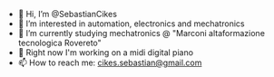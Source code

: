 - 👋 Hi, I’m @SebastianCikes
- 👀 I’m interested in automation, electronics and mechatronics
- 🌱 I’m currently studying mechatronics @ "Marconi altaformazione tecnologica Rovereto"
- 💞️ Right now I'm working on a midi digital piano
- 📫 How to reach me: cikes.sebastian@gmail.com

<!---
SebastianCikes/SebastianCikes is a ✨ special ✨ repository because its `README.md` (this file) appears on your GitHub profile.
You can click the Preview link to take a look at your changes.
--->
